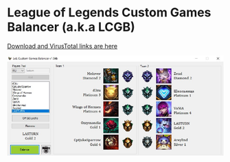 # League of Legends Custom Games Balancer (a.k.a LCGB)

[Download and VirusTotal links are here](https://github.com/TheFizz/LCGB/releases)

![](scr.jpg)
